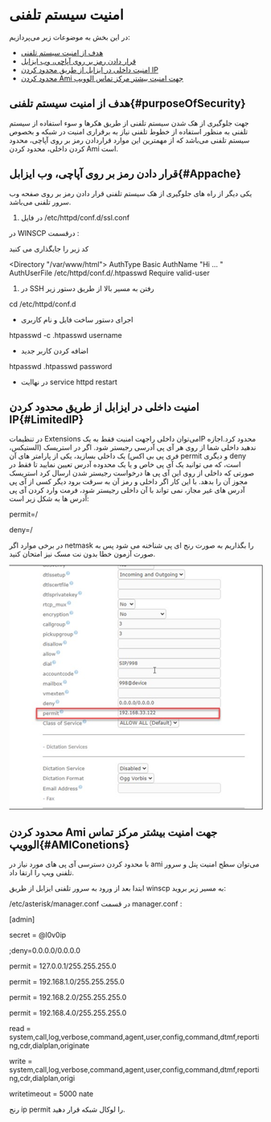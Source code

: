 # امنیت سیستم تلفنی

در این بخش به موضوعات زیر می‌پردازیم:
- [هدف از امنیت سیستم تلفنی ](#purposeOfSecurity)
- [قرار دادن رمز بر روی آپاچی، وب ایزابل ](#Appache)
- [امنیت داخلی در ایزابل از طریق محدود کردن IP](#LimitedIP) 
- [محدود کردن Ami جهت امنیت بیشتر مرکز تماس الوویپ ](#AMIConetions)


## هدف از امنیت سیستم تلفنی{#purposeOfSecurity}

جهت جلوگیری از هک شدن سیستم تلفنی از طریق هکرها و سوء استفاده از سیستم تلفنی به منظور استفاده از خطوط تلفنی نیاز به برقراری امنیت در شبکه و بخصوص سیستم تلفنی می‌باشد که از مهمترین این موارد  قراردادن رمز بر روی آپاچی، محدود کردن داخلی، محدود کردن Ami است.

## قرار دادن رمز بر روی آپاچی، وب ایزابل{#Appache}

یکی دیگر از راه های جلوگیری از هک سیستم تلفنی قرار دادن رمز بر روی صفحه وب سرور تلفنی می‌باشد.
1.	در فایل /etc/httpd/conf.d/ssl.conf

در WINSCP  درقسمت :
<VirtualHost _default_:443>

کد زیر را جایگذاری می کنید

<Directory "/var/www/html">
  AuthType Basic
   AuthName "Hi ... "
        AuthUserFile /etc/httpd/conf.d/.htpasswd
        Require valid-user
    </Directory>

1.	در SSH رفتن به مسیر بالا  از طریق دستور زیر

cd /etc/httpd/conf.d

- اجرای دستور ساخت فایل و نام کاربری


htpasswd -c .htpasswd username

- اضافه کردن کاربر جدید

htpasswd .htpasswd password                
        
- در نهاایت service httpd restart


## امنیت داخلی در ایزابل از طریق محدود کردن IP{#LimitedIP}

در تنظیمات Extensions می‌توان داخلی راجهت امنیت فقط به یکIP  محدود کرد.اجازه ندهید داخلی شما از روی هر آی پی آدرسی رجیستر شود. اگر در استریسک (الستیکس، فری پی بی اکس) یک داخلی بسازید، یکی از پارامتر های آن permit و دیگری deny است، که می توانید یک آی پی خاص و یا یک محدوده آدرس تعیین نمایید تا فقط در صورتی که داخلی از روی این آی پی ها درخواست رجیستر شدن ارسال کرد استریسک مجوز آن را بدهد. با این کار اگر داخلی و رمز آن به سرقت برود دیگر کسی از آی پی آدرس های غیر مجاز، نمی تواند با آن داخلی رجیستر شود، فرمت وارد کردن آی پی آدرس ها به شکل زیر است:

permit=<ipaddress>/<network mask>

deny=<ipaddress>/<network mask>

در برخی موارد اگر netmask  را بگذاریم به صورت رنج ای پی شناخنه می شود پس به صورت آزمون خطا بدون نت مسک نیز امتحان کنید.

![  تنظیمات امنیتی ](./Images/Permit.jpg)

## محدود کردن Ami جهت امنیت بیشتر مرکز تماس الوویپ{#AMIConetions}
با محدود کردن دسترسی آی پی های مورد نیاز در ami می‌توان سطح امنیت پنل و سرور تلفنی ویپ را ارتقا داد.

ابتدا بعد از ورود به سرور تلفنی ایزابل از طریق winscp به مسیر زیر بروید:

/etc/asterisk/manager.conf
در قسمت manager.conf  :

[admin]

secret = @l0v0ip

;deny=0.0.0.0/0.0.0.0

permit = 127.0.0.1/255.255.255.0

permit = 192.168.1.0/255.255.255.0

permit = 192.168.2.0/255.255.255.0

permit = 192.168.4.0/255.255.255.0

read = system,call,log,verbose,command,agent,user,config,command,dtmf,reporting,cdr,dialplan,originate

write = system,call,log,verbose,command,agent,user,config,command,dtmf,reporting,cdr,dialplan,origi 

writetimeout = 5000 nate

رنج ip permit  را لوکال شبکه قرار دهید.
